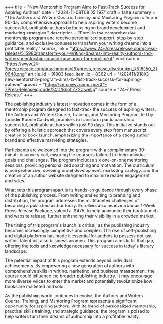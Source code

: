 +++
title = "New Mentorship Program Aims to Fast-Track Success for Aspiring Authors"
date = "2024-11-08T08:05:19Z"
draft = false
summary = "The Authors and Writers Course, Training, and Mentoring Program offers a 90-day comprehensive approach to help aspiring writers become successful, profitable authors by focusing on brand development and marketing strategies."
description = "Enroll in the comprehensive mentorship program and receive personalized support, step-by-step guidance, and exclusive bonuses to transform your writing dreams into a profitable reality."
source_link = "https://www.24-7pressrelease.com/press-release/515980/transform-your-writing-dreams-into-reality-authors-and-writers-mentorship-course-now-open-for-enrollment"
enclosure = "https://www.24-7pressrelease.com/attachments/051/press_release_distribution_0515980_210648.png"
article_id = 91803
feed_item_id = 8362
url = "/202411/91803-new-mentorship-program-aims-to-fast-track-success-for-aspiring-authors"
qrcode = "https://cdn.newsramp.app/24-7PressRelease/qrcode/2411/8/loftZZ2z.webp"
source = "24-7 Press Release"
+++

<p>The publishing industry's latest innovation comes in the form of a mentorship program designed to fast-track the success of aspiring writers. The Authors and Writers Course, Training, and Mentoring Program, led by founder Ebonie Caldwell, promises to transform participants into successful, profitable authors within just 90 days. This initiative stands out by offering a holistic approach that covers every step from manuscript creation to book launch, emphasizing the importance of a strong author brand and effective marketing strategies.</p><p>Participants are welcomed into the program with a complimentary 30-minute discovery call, ensuring the course is tailored to their individual goals and challenges. The program includes six one-on-one mentoring sessions, providing personalized coaching and motivation. The curriculum is comprehensive, covering brand development, marketing strategy, and the creation of an author website designed to maximize reader engagement and sales.</p><p>What sets this program apart is its hands-on guidance through every phase of the publishing process. From writing and editing to branding and distribution, the program addresses the multifaceted challenges of becoming a published author today. Enrollees also receive a bonus 1-Week Press Release Package, valued at $475, to help announce their book launch and website release, further enhancing their visibility in a crowded market.</p><p>The timing of this program's launch is critical, as the publishing industry becomes increasingly competitive and complex. The rise of self-publishing and digital platforms has made it essential for authors to possess not just writing talent but also business acumen. This program aims to fill that gap, offering the tools and knowledge necessary for success in today's literary landscape.</p><p>The potential impact of this program extends beyond individual achievements. By empowering a new generation of authors with comprehensive skills in writing, marketing, and business management, the course could influence the broader publishing industry. It may encourage more diverse voices to enter the market and potentially revolutionize how books are marketed and sold.</p><p>As the publishing world continues to evolve, the Authors and Writers Course, Training, and Mentoring Program represents a significant opportunity for aspiring authors. With its blend of personalized mentorship, practical skills training, and strategic guidance, the program is poised to help writers turn their dreams of authorship into a profitable reality.</p>